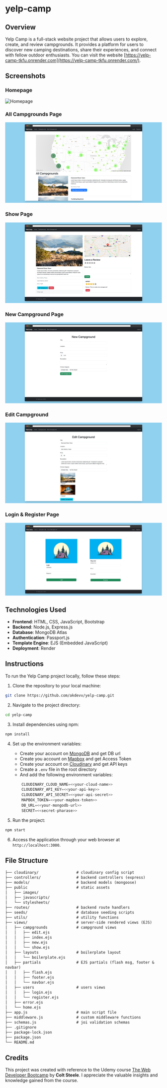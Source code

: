 # yelp-camp

## Overview

Yelp Camp is a full-stack website project that allows users to explore, create, and review campgrounds. It provides a platform for users to discover new camping destinations, share their experiences, and connect with fellow outdoor enthusiasts. You can visit the website [https://yelp-camp-tkfu.onrender.com](https://yelp-camp-tkfu.onrender.com/).

## Screenshots

### Homepage
![Homepage](./public/images/screenshots/homepage.png)

### All Campgrounds Page
![All Campgrounds Page](./public/images/screenshots/all-campgrounds.png)

### Show Page
![Show Page](./public/images/screenshots/show-page.png)

### New Campground Page
![New Campground Page](./public/images/screenshots/new-page.png)

### Edit Campground
![Edit Campground Page](./public/images/screenshots/edit-page.png)

### Login & Register Page
![Login & Register Page](./public/images/screenshots/login-and-register.png)

## Technologies Used

- **Frontend**: HTML, CSS, JavaScript, Bootstrap
- **Backend**: Node.js, Express.js
- **Database**: MongoDB Atlas
- **Authentication**: Passport.js
- **Template Engine**: EJS (Embedded JavaScript)
- **Deployment**: Render

## Instructions

To run the Yelp Camp project locally, follow these steps:

1. Clone the repository to your local machine:
```bash
git clone https://github.com/akdevv/yelp-camp.git
```

2. Navigate to the project directory:
```bash
cd yelp-camp
```

3. Install dependencies using npm:
```bash
npm install
```

4. Set up the environment variables:
    - Create your account on [MongoDB](https://www.mongodb.com/) and get DB url
    - Create you account on [Mapbox](https://cloudinary.com/) and get Access Token
    - Create your account on [Cloudinary](https://cloudinary.com/) and get API keys
    - Create a `.env` file in the root directory
    - And add the following environment variables:
    ```js
        CLOUDINARY_CLOUD_NAME=<<your-cloud-name>>
        CLOUDINARY_API_KEY=<<your-api-key>>
        CLOUDINARY_API_SECRET=<<your-api-secret>>
        MAPBOX_TOKEN=<<your-mapbox-token>>
        DB_URL=<<your-mongodb-url>>
        SECRET=<<secret-pharase>>
    ```

5. Run the project:
```bash
npm start
```

6. Access the application through your web browser at `http://localhost:3000`.

## File Structure

```
├── cloudinary/                 # cloudinary config script
├── controllers/                # backend controllers (express)
├── models/                     # backend models (mongoose)
├── public                      # static assets
│   ├── images/
│   ├── javascripts/
│   └── stylesheets/
├── routes/                     # backend route handlers
├── seeds/                      # database seeding scripts
├── utils/                      # utility functions
├── views/                      # server-side rendered views (EJS)
│   ├── campgrounds             # campground views
│   │   ├── edit.ejs
│   │   ├── index.ejs
│   │   ├── new.ejs
│   │   └── show.ejs
│   ├── layouts                 # boilerplate layout
│   │   └── boilerplate.ejs
│   ├── partials                # EJS partials (flash msg, footer & navbar)
│   │   ├── flash.ejs
│   │   ├── footer.ejs
│   │   └── navbar.ejs
│   ├── users                   # users views
│   │   ├── login.ejs
│   │   └── register.ejs
│   ├── error.ejs
│   └── home.ejs
├── app.js                      # main script file
├── middleware.js               # custom middleware functions
├── schemas.js                  # joi validation schemas
├── .gitignore
├── package-lock.json
├── package.json
└── README.md
```

## Credits

This project was created with reference to the Udemy course [The Web Developer Bootcamp](https://www.udemy.com/course/the-web-developer-bootcamp/) by **Colt Steele**. I appreciate the valuable insights and knowledge gained from the course.
